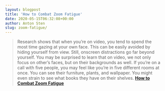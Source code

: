 ```yaml
---
layout: blogpost
title: 'How to Combat Zoom Fatigue'
date: 2020-05-15T06:32:08+00:00
author: Anton Sten
slug: zoom-fatigue/
---
```


>Research shows that when you’re on video, you tend to spend the most time gazing at your own face. This can be easily avoided by hiding yourself from view. Still, onscreen distractions go far beyond yourself. You may be surprised to learn that on video, we not only focus on other’s faces, but on their backgrounds as well. If you’re on a call with five people, you may feel like you’re in five different rooms at once. You can see their furniture, plants, and wallpaper. You might even strain to see what books they have on their shelves. **[How to Combat Zoom Fatigue](https://hbr.org/2020/04/how-to-combat-zoom-fatigue)**
